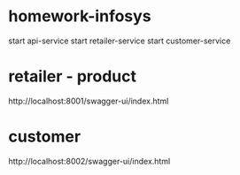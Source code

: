 # homework-infosys

start api-service
start retailer-service
start customer-service

# retailer - product
http://localhost:8001/swagger-ui/index.html

# customer
http://localhost:8002/swagger-ui/index.html